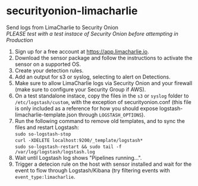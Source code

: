 # securityonion-limacharlie
Send logs from LimaCharlie to Security Onion   
*PLEASE test with a test instace of Security Onion before attempting in Production*

1. Sign up for a free account at https://app.limacharlie.io.
2. Download the sensor package and follow the instructions to activate the sensor on a supported OS.
3. Create your detection rules.
3. Add an output for s3 or syslog, selecting to alert on Detections.
4. Make sure to allow LimaCharlie logs via Security Onion and your firewall (make sure to configure your Security Group if AWS).
5. On a test standalone instace, copy the files in the `s3` or `syslog` folder to `/etc/logstash/custom`, with the exception of securityonion.conf (this file is only included as a reference for how you should expose logstash-limacharlie-template.json through `LOGSTASH_OPTIONS`).
6. Run the following command to remove old templates, and to sync the files and restart Logstash:   
`sudo so-logstash-stop`   
`curl -XDELETE localhost:9200/_template/logstash*`   
`sudo so-logstash-restart && sudo tail -f /var/log/logstash/logstash.log`
7. Wait until Logstash log shows "Pipelines running...".   
8. Trigger a detecion rule on the host with sensor installed and wait for the event to flow through Logstash/Kibana (try filtering events with `event_type:limacharlie`.

